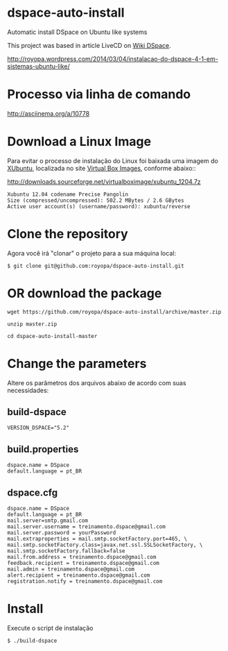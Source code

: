 dspace-auto-install
===================

Automatic install DSpace on Ubuntu like systems

This project was based in article LiveCD on [Wiki DSpace].

http://royopa.wordpress.com/2014/03/04/instalacao-do-dspace-4-1-em-sistemas-ubuntu-like/

Processo via linha de comando
==============

http://asciinema.org/a/10778

Download a Linux Image
=====================

Para evitar o processo de instalação do Linux foi baixada uma imagem do [XUbuntu], localizada no site [Virtual Box Images], conforme abaixo::

http://downloads.sourceforge.net/virtualboximage/xubuntu_1204.7z

    Xubuntu 12.04 codename Precise Pangolin
    Size (compressed/uncompressed): 502.2 MBytes / 2.6 GBytes
    Active user account(s) (username/password): xubuntu/reverse

Clone the repository
===================

Agora você irá "clonar" o projeto para a sua máquina local:
   
    $ git clone git@github.com:royopa/dspace-auto-install.git


OR download the package
===============
```shell
wget https://github.com/royopa/dspace-auto-install/archive/master.zip

unzip master.zip

cd dspace-auto-install-master
```

Change the parameters
=====================

Altere os parâmetros dos arquivos abaixo de acordo com suas necessidades:

build-dspace
------------

    VERSION_DSPACE="5.2"
    
build.properties
----------------

    dspace.name = DSpace
    default.language = pt_BR
    
dspace.cfg
----------

    dspace.name = DSpace
    default.language = pt_BR
    mail.server=smtp.gmail.com
    mail.server.username = treinamento.dspace@gmail.com
    mail.server.password = yourPassword
    mail.extraproperties = mail.smtp.socketFactory.port=465, \
    mail.smtp.socketFactory.class=javax.net.ssl.SSLSocketFactory, \
    mail.smtp.socketFactory.fallback=false
    mail.from.address = treinamento.dspace@gmail.com
    feedback.recipient = treinamento.dspace@gmail.com
    mail.admin = treinamento.dspace@gmail.com
    alert.recipient = treinamento.dspace@gmail.com
    registration.notify = treinamento.dspace@gmail.com
    
Install
=======
Execute o script de instalação

    $ ./build-dspace

[Virtual Box Images]:"http://virtualboxes.org/images/ubuntu/"
[Wiki DSpace]:"https://wiki.duraspace.org/display/DSPACE/LiveCD"
[XUbuntu]:"http://downloads.sourceforge.net/virtualboximage/xubuntu_1204.7z"
